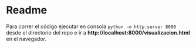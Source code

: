 # Readme

Para correr el código ejecutar en consola `python -m http.server 8000` desde el directorio del repo e ir a **http://localhost:8000/visualizacion.html** en el navegador.
